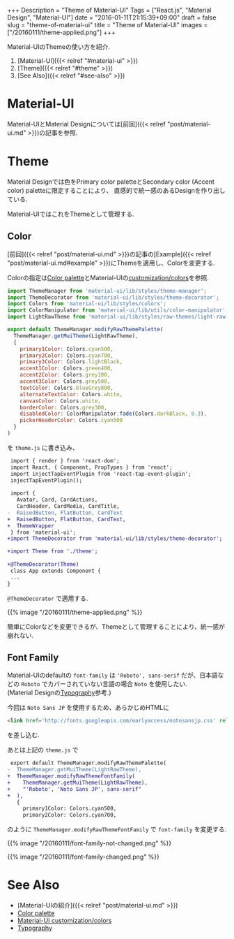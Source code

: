 +++
Description = "Theme of Material-UI"
Tags = ["React.js", "Material Design", "Material-UI"]
date = "2016-01-11T21:15:39+09:00"
draft = false
slug = "theme-of-material-ui"
title = "Theme of Material-UI"
images = ["/20160111/theme-applied.png"]
+++

Material-UIのThemeの使い方を紹介.

<!--more-->

1. [Material-UI]({{< relref "#material-ui" >}})
2. [Theme]({{< relref "#theme" >}})
3. [See Also]({{< relref "#see-also" >}})


# Material-UI

Material-UIとMaterial Designについては[前回]({{< relref "post/material-ui.md" >}})の記事を参照.


# Theme

Material Designでは色をPrimary color paletteとSecondary color (Accent color) paletteに限定することにより、
直感的で統一感のあるDesignを作り出している.

Material-UIではこれをThemeとして管理する.


## Color

[前回]({{< relref "post/material-ui.md" >}})の記事の[Example]({{< relref "post/material-ui.md#example" >}})にThemeを適用し、Colorを変更する.

Colorの指定は[Color palette](https://www.google.com/design/spec/style/color.html#color-color-palette)とMaterial-UIの[customization/colors](http://www.material-ui.com/#/customization/colors)を参照.

```js
import ThemeManager from 'material-ui/lib/styles/theme-manager';
import ThemeDecorator from 'material-ui/lib/styles/theme-decorator';
import Colors from 'material-ui/lib/styles/colors';
import ColorManipulator from 'material-ui/lib/utils/color-manipulator';
import LightRawTheme from 'material-ui/lib/styles/raw-themes/light-raw-theme';

export default ThemeManager.modifyRawThemePalette(
  ThemeManager.getMuiTheme(LightRawTheme),
  {
    primary1Color: Colors.cyan500,
    primary2Color: Colors.cyan700,
    primary3Color: Colors.lightBlack,
    accent1Color: Colors.green400,
    accent2Color: Colors.grey100,
    accent3Color: Colors.grey500,
    textColor: Colors.blueGrey800,
    alternateTextColor: Colors.white,
    canvasColor: Colors.white,
    borderColor: Colors.grey300,
    disabledColor: ColorManipulator.fade(Colors.darkBlack, 0.3),
    pickerHeaderColor: Colors.cyan500
  }
)
```

を `theme.js` に書き込み、

```diff
 import { render } from 'react-dom';
 import React, { Component, PropTypes } from 'react';
 import injectTapEventPlugin from 'react-tap-event-plugin';
 injectTapEventPlugin();
 
 import {
   Avatar, Card, CardActions,
   CardHeader, CardMedia, CardTitle,
-  RaisedButton, FlatButton, CardText
+  RaisedButton, FlatButton, CardText,
+  ThemeWrapper
 } from 'material-ui';
+import ThemeDecorator from 'material-ui/lib/styles/theme-decorator';

+import Theme from './theme';
 
+@ThemeDecorator(Theme)
 class App extends Component {
 ...
}
```

`@ThemeDecorator` で適用する.

{{% image "/20160111/theme-applied.png"  %}}

簡単にColorなどを変更できるが、Themeとして管理することにより、統一感が崩れない.


## Font Family

Material-UIのdefaultの `font-family` は `'Roboto', sans-serif` だが、日本語などの `Roboto` でカバーされていない言語の場合 `Noto` を使用したい.  
(Material Designの[Typography](https://www.google.com/design/spec/style/typography.html#typography-typeface)参考.)

今回は `Noto Sans JP` を使用するため、あらかじめHTMLに

```html
<link href='http://fonts.googleapis.com/earlyaccess/notosansjp.css' rel='stylesheet' type='text/css'>
```

を差し込む.

あとは上記の `theme.js` で

```diff
 export default ThemeManager.modifyRawThemePalette(
-  ThemeManager.getMuiTheme(LightRawTheme),
+  ThemeManager.modifyRawThemeFontFamily(
+    ThemeManager.getMuiTheme(LightRawTheme),
+    "'Roboto', 'Noto Sans JP', sans-serif"
+  ),
   {
     primary1Color: Colors.cyan500,
     primary2Color: Colors.cyan700,
```

のように `ThemeManager.modifyRawThemeFontFamily` で `font-family` を変更する.

{{% image "/20160111/font-family-not-changed.png" %}}

{{% image "/20160111/font-family-changed.png" %}}


# See Also

- [Material-UIの紹介]({{< relref "post/material-ui.md" >}})
- [Color palette](https://www.google.com/design/spec/style/color.html#color-color-palette)
- [Material-UI customization/colors](http://www.material-ui.com/#/customization/colors)
- [Typography](https://www.google.com/design/spec/style/typography.html#typography-typeface)
